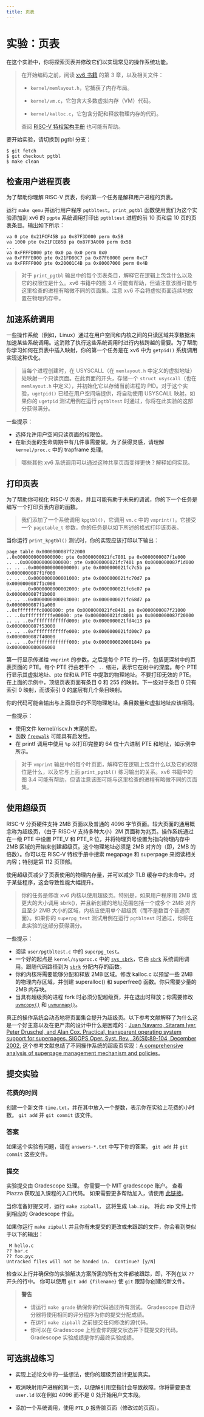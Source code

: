 ```yaml
---
title: 页表
---
```


# 实验：页表

在这个实验中，你将探索页表并修改它们以实现常见的操作系统功能。

> 在开始编码之前，阅读 [xv6 书籍](/mit6.1810/xv6/book-riscv-rev4.pdf) 的第 3 章，以及相关文件：
>
> *   `kernel/memlayout.h`，它捕获了内存布局。
>
> *   `kernel/vm.c`，它包含大多数虚拟内存（VM）代码。
>
> *   `kernel/kalloc.c`，它包含分配和释放物理内存的代码。
>
> 查阅 [RISC-V 特权架构手册](https://drive.google.com/file/d/17GeetSnT5wW3xNuAHI95-SI1gPGd5sJ_/view?usp=drive_link) 也可能有帮助。

要开始实验，请切换到 pgtbl 分支：
```
$ git fetch
$ git checkout pgtbl
$ make clean
```

## 检查用户进程页表

为了帮助你理解 RISC-V 页表，你的第一个任务是解释用户进程的页表。

运行 `make qemu` 并运行用户程序 `pgtbltest`。`print_pgtbl` 函数使用我们为这个实验添加到 xv6 的 `pgpte` 系统调用打印出 `pgtbltest` 进程的前 10 页和后 10 页的页表条目。输出如下所示：
```
va 0 pte 0x21FCF45B pa 0x87F3D000 perm 0x5B
va 1000 pte 0x21FCE85B pa 0x87F3A000 perm 0x5B
...
va 0xFFFFD000 pte 0x0 pa 0x0 perm 0x0
va 0xFFFFE000 pte 0x21FD80C7 pa 0x87F60000 perm 0xC7
va 0xFFFFF000 pte 0x20001C4B pa 0x80007000 perm 0x4B
```

> 对于 `print_pgtbl` 输出中的每个页表条目，解释它在逻辑上包含什么以及它的权限位是什么。xv6 书籍中的图 3.4 可能有帮助，但请注意该图可能与这里检查的进程有略微不同的页面集。注意 xv6 不会将虚拟页面连续地放置在物理内存中。

## 加速系统调用

一些操作系统（例如，Linux）通过在用户空间和内核之间的只读区域共享数据来加速某些系统调用。这消除了执行这些系统调用时进行内核跨越的需要。为了帮助你学习如何在页表中插入映射，你的第一个任务是在 xv6 中为 `getpid()` 系统调用实现这种优化。

> 当每个进程创建时，在 USYSCALL（在 `memlayout.h` 中定义的虚拟地址）处映射一个只读页面。在此页面的开头，存储一个 `struct usyscall`（也在 `memlayout.h` 中定义），并初始化它以存储当前进程的 PID。对于这个实验，`ugetpid()` 已经在用户空间端提供，将自动使用 USYSCALL 映射。如果你的 `ugetpid` 测试用例在运行 `pgtbltest` 时通过，你将在此实验的这部分获得满分。

一些提示：
*   选择允许用户空间只读页面的权限位。
*   在新页面的生命周期中有几件事需要做。为了获得灵感，请理解 `kernel/proc.c` 中的 trapframe 处理。

> 哪些其他 xv6 系统调用可以通过这种共享页面变得更快？解释如何实现。

## 打印页表

为了帮助你可视化 RISC-V 页表，并且可能有助于未来的调试，你的下一个任务是编写一个打印页表内容的函数。

> 我们添加了一个系统调用 `kpgtbl()`，它调用 `vm.c` 中的 `vmprint()`。它接受一个 `pagetable_t` 参数，你的任务是以如下所述的格式打印该页表。

当你运行 `print_kpgtbl()` 测试时，你的实现应该打印以下输出：

```
page table 0x0000000087f22000
..0x0000000000000000: pte 0x0000000021fc7801 pa 0x0000000087f1e000
.. ..0x0000000000000000: pte 0x0000000021fc7401 pa 0x0000000087f1d000
.. .. ..0x0000000000000000: pte 0x0000000021fc7c5b pa 0x0000000087f1f000
.. .. ..0x0000000000001000: pte 0x0000000021fc70d7 pa 0x0000000087f1c000
.. .. ..0x0000000000002000: pte 0x0000000021fc6c07 pa 0x0000000087f1b000
.. .. ..0x0000000000003000: pte 0x0000000021fc68d7 pa 0x0000000087f1a000
..0xffffffffc0000000: pte 0x0000000021fc8401 pa 0x0000000087f21000
.. ..0xffffffffffe00000: pte 0x0000000021fc8001 pa 0x0000000087f20000
.. .. ..0xffffffffffffd000: pte 0x0000000021fd4c13 pa 0x0000000087f53000
.. .. ..0xffffffffffffe000: pte 0x0000000021fd00c7 pa 0x0000000087f40000
.. .. ..0xfffffffffffff000: pte 0x000000002000184b pa 0x0000000080006000
```

第一行显示传递给 `vmprint` 的参数。之后是每个 PTE 的一行，包括更深树中的页表页面的 PTE。每个 PTE 行由若干个 ` ..` 缩进，表示它在树中的深度。每个 PTE 行显示其虚拟地址、pte 位和从 PTE 中提取的物理地址。不要打印无效的 PTE。在上面的示例中，顶级页表页面有条目 0 和 255 的映射。下一级对于条目 0 只有索引 0 映射，而该索引 0 的底层有几个条目映射。

你的代码可能会输出与上面显示的不同物理地址。条目数量和虚拟地址应该相同。

一些提示：
*   使用文件 kernel/riscv.h 末尾的宏。
*   函数 [`freewalk`](/source/xv6-riscv/kernel/vm.c.md#freewalk-kernel-vm-c) 可能具有启发性。
*   在 printf 调用中使用 `%p` 以打印完整的 64 位十六进制 PTE 和地址，如示例中所示。

> 对于 `vmprint` 输出中的每个叶页面，解释它在逻辑上包含什么以及它的权限位是什么，以及它与上面 `print_pgtbl()` 练习输出的关系。xv6 书籍中的图 3.4 可能有帮助，但请注意该图可能与这里检查的进程有略微不同的页面集。

## 使用超级页

RISC-V 分页硬件支持 2MB 页面以及普通的 4096 字节页面。较大页面的通用概念称为超级页，（由于 RISC-V 支持多种大小）2M 页面称为兆页。操作系统通过在一级 PTE 中设置 PTE_V 和 PTE_R 位，并将物理页号设置为指向物理内存中 2MB 区域的开始来创建超级页。这个物理地址必须是 2MB 对齐的（即，2MB 的倍数）。你可以在 RISC-V 特权手册中搜索 megapage 和 superpage 来阅读相关内容；特别是第 112 页顶部。

使用超级页减少了页表使用的物理内存量，并可以减少 TLB 缓存中的未命中。对于某些程序，这会导致性能大幅提升。

> 你的任务是修改 xv6 内核以使用超级页。特别是，如果用户程序用 2MB 或更大的大小调用 sbrk()，并且新创建的地址范围包括一个或多个 2MB 对齐且至少 2MB 大小的区域，内核应使用单个超级页（而不是数百个普通页面）。如果你的 `superpg_test` 测试用例在运行 `pgtbltest` 时通过，你将在此实验的这部分获得满分。

一些提示：
*   阅读 `user/pgtbltest.c` 中的 `superpg_test`。
*   一个好的起点是 `kernel/sysproc.c` 中的 [`sys_sbrk`](/source/xv6-riscv/kernel/sysproc.c.md#sys_sbrk-kernel-sysproc-c)，它由 [`sbrk`](/source/xv6-riscv/user/usertests.c.md#sbrk-user-usertests-c) 系统调用调用。跟随代码路径到为 [`sbrk`](/source/xv6-riscv/user/usertests.c.md#sbrk-user-usertests-c) 分配内存的函数。
*   你的内核将需要能够分配和释放 2MB 区域。修改 kalloc.c 以预留一些 2MB 的物理内存区域，并创建 superalloc() 和 superfree() 函数。你只需要少量的 2MB 内存块。
*
    当具有超级页的进程 fork 时必须分配超级页，并在退出时释放；你需要修改 [`uvmcopy()`](/source/xv6-riscv/kernel/vm.c.md#uvmcopy-kernel-vm-c) 和 [`uvmunmap()`](/source/xv6-riscv/kernel/vm.c.md#uvmunmap-kernel-vm-c)。

真正的操作系统会动态地将页面集合提升为超级页。以下参考文献解释了为什么这是一个好主意以及在更严肃的设计中什么是困难的：[Juan Navarro, Sitaram Iyer, Peter Druschel, and Alan Cox. Practical, transparent operating system support for superpages. SIGOPS Oper. Syst. Rev., 36(SI):89-104, December 2002.](https://www.usenix.org/conference/osdi-02/practical-transparent-operating-system-support-superpages) 这个参考文献总结了不同操作系统的超级页实现：[A comprehensive analysis of superpage management mechanism and policies](https://www.usenix.org/conference/atc20/presentation/zhu-weixi)。

## 提交实验

### 花费的时间

创建一个新文件 `time.txt`，并在其中放入一个整数，表示你在实验上花费的小时数。
`git add` 并 `git commit` 该文件。

### 答案

如果这个实验有问题，请在 `answers-*.txt` 中写下你的答案。
`git add` 并 `git commit` 这些文件。

### 提交

实验提交由 Gradescope 处理。
你需要一个 MIT gradescope 账户。
查看 Piazza 获取加入课程的入口代码。
如果需要更多帮助加入，请使用 [此链接](https://help.gradescope.com/article/gi7gm49peg-student-add-course#joining_a_course_using_a_course_code)。

当你准备好提交时，运行 `make zipball`，
这将生成 `lab.zip`。
将此 zip 文件上传到相应的 Gradescope 作业。

如果你运行 `make zipball` 并且你有未提交的更改或未跟踪的文件，你会看到类似于以下的输出：
```
 M hello.c
?? bar.c
?? foo.pyc
Untracked files will not be handed in.  Continue? [y/N]
```
检查以上行并确保你的实验解决方案所需的所有文件都被跟踪，即，不列在以 `??` 开头的行中。
你可以使用 `git add {filename}` 使 `git` 跟踪你创建的新文件。

> **警告**
> *   请运行 `make grade` 确保你的代码通过所有测试。
>     Gradescope 自动评分器将使用相同的评分程序为你的提交分配成绩。
> *   在运行 `make zipball` 之前提交任何修改的源代码。
> *   你可以在 Gradescope 上检查你的提交状态并下载提交的代码。Gradescope 实验成绩是你的最终实验成绩。

## 可选挑战练习

*   实现上述论文中的一些想法，使你的超级页设计更加真实。

*   取消映射用户进程的第一页，以便解引用空指针会导致故障。你将需要更改 `user.ld` 以在例如 4096 而不是 0 处开始用户文本段。

*   添加一个系统调用，使用 `PTE_D` 报告脏页面（修改过的页面）。